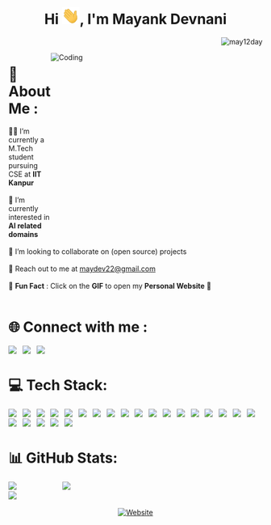 <h1 align="center">Hi <img src="https://raw.githubusercontent.com/ABSphreak/ABSphreak/master/gifs/Hi.gif" width="35px">, I'm Mayank Devnani</h1>
<p align="right"> <img src="https://komarev.com/ghpvc/?username=may12day&style=plastic" alt="may12day" /> </p>
<a href="https://may12day.github.io/"><img align="right" alt="Coding" width="420" height = "380" src="https://github.com/may12day/Sorting-Visualizer/assets/26703868/7d00f27f-34ac-4477-a4e6-590e3116b2b7"></a>


# 💫 About Me :

🧑‍💻 I’m currently a M.Tech student pursuing CSE at <strong> IIT Kanpur</strong><br> 
<br>
👀 I’m currently interested in <strong>AI related domains</strong><br>
<br> 
🤼 I’m looking to collaborate on (open source) projects <br>
<br> 
📩 Reach out to me at maydev22@gmail.com <br> 
<br> 
🫢 <strong>Fun Fact</strong> : Click on the <strong>GIF</strong> to open my <strong> Personal Website</strong> 🙂 <br> 
<br> 

# 🌐 Connect with me :
<p>
<a href="https://www.linkedin.com/in/mayankdevnani/"><img src="https://img.shields.io/badge/Linkedin-%230077B5.svg?&style=plastic&logo=Linkedin&logoColor=white" height=27></a> &nbsp;    
<a href="https://www.twitter.com/MayankDevnani"><img src="https://img.shields.io/badge/Twitter-%231DA1F2.svg?&style=plastic&logo=twitter&logoColor=white" height=27></a> &nbsp; 
<a href="https://medium.com/@may12day"><img src="https://img.shields.io/badge/Medium-%2312100E.svg?&style=plastic&logo=medium&logoColor=white" height=27></a> &nbsp; 
</p>

# 💻 Tech Stack:
<a><img src="https://img.shields.io/badge/C-00599C?style=plastic&logo=c&logoColor=white" height=26></a> &nbsp;
<a><img src="https://img.shields.io/badge/C++-%2300599C.svg?style=plastic&logo=c%2B%2B&logoColor=white" height=26></a> &nbsp;
<a><img src="https://img.shields.io/badge/Java-ED8B00?style=plastic&logo=openjdk&logoColor=white" height=26></a> &nbsp;
<a><img src="https://img.shields.io/badge/CSS-%231572B6.svg?style=plastic&logo=css3&logoColor=white" height=26></a> &nbsp;
<a><img src="https://img.shields.io/badge/JavaScript-%23323330.svg?style=plastic&logo=javascript&logoColor=%23F7DF1E" height=26></a> &nbsp;
<a><img src="https://img.shields.io/badge/HTML5-E34F26?style=plastic&logo=html5&logoColor=white" height=26></a> &nbsp;
<a><img src="https://img.shields.io/badge/Bootstrap-%23563D7C.svg?style=plastic&logo=bootstrap&logoColor=white" height=26></a> &nbsp;
<a><img src="https://img.shields.io/badge/Flutter-02569B?style=plastic&logo=flutter&logoColor=white" height=26></a> &nbsp;
<a><img src="https://img.shields.io/badge/Google_Cloud-4285F4?style=plastic&logo=google-cloud&logoColor=white" height=26></a> &nbsp;
<a><img src="https://img.shields.io/badge/GIT-E44C30?style=plastic&logo=git&logoColor=white" height=26></a> &nbsp;
<a><img src="https://img.shields.io/badge/Linux-FCC624?style=plastic&logo=linux&logoColor=black" height=26></a> &nbsp;
<a><img src="https://img.shields.io/badge/Markdown-%23000000.svg?style=plastic&logo=markdown&logoColor=white" height=26></a> &nbsp;
<a><img src="https://img.shields.io/badge/Python-3670A0?style=plastic&logo=python&logoColor=ffdd54" height=26></a> &nbsp;
<a><img src="https://img.shields.io/badge/Flask-000000?style=plastic&logo=flask&logoColor=white" height=26></a> &nbsp;
<a><img src="https://img.shields.io/badge/Keras-%23D00000.svg?style=plastic&logo=Keras&logoColor=white" height=26></a> &nbsp;
<a><img src="https://img.shields.io/badge/Numpy-%23013243.svg?style=plastic&logo=numpy&logoColor=white" height=26></a> &nbsp;
<a><img src="https://img.shields.io/badge/Pandas-%23150458.svg?style=plastic&logo=pandas&logoColor=white" height=26></a> &nbsp;
<a><img src="https://img.shields.io/badge/Plotly-%233F4F75.svg?style=plastic&logo=plotly&logoColor=white" height=26></a> &nbsp;
<a><img src="https://img.shields.io/badge/PyTorch-%23EE4C2C.svg?style=plastic&logo=PyTorch&logoColor=white" height=26></a> &nbsp;
<a><img src="https://img.shields.io/badge/scikit--learn-%23F7931E.svg?style=plastic&logo=scikit-learn&logoColor=white" height=26></a> &nbsp;
<a><img src="https://img.shields.io/badge/SciPy-%230C55A5.svg?style=plastic&logo=scipy&logoColor=%white" height=26></a> &nbsp;
<a><img src="https://img.shields.io/badge/OpenCV-%23white.svg?style=plastic&logo=opencv&logoColor=white&color=0000FF" height=26></a> &nbsp;
<a><img src="https://img.shields.io/badge/TensorFlow-%23FF6F00.svg?style=plastic&logo=TensorFlow&logoColor=white" height=26></a> &nbsp;

# 📊 GitHub Stats:
![](https://github-readme-stats.vercel.app/api?username=may12day&show_icons=true&theme=buefy) &nbsp; &nbsp; &nbsp; &nbsp; &nbsp; &nbsp; &nbsp; &nbsp; &nbsp; &nbsp; &nbsp;
![](https://github-readme-stats.vercel.app/api/top-langs?username=may12day&show_icons=true&locale=en&layout=compact&theme=buefy)
<br>
 ![](https://github-readme-streak-stats.herokuapp.com?user=may12day&&theme=buefy)

<div align="center">

  <a href="">[![Website](https://img.shields.io/badge/Personal_Website-000000?style=plastic&logo=About.me&logoColor=white)](https://may12day.github.io/)</a>
  
</div>
